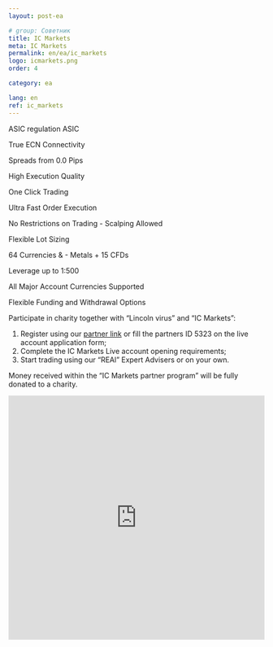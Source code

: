 ```yaml
---
layout: post-ea

# group: Cоветник
title: IC Markets
meta: IC Markets
permalink: en/ea/ic_markets
logo: icmarkets.png
order: 4

category: ea

lang: en
ref: ic_markets
---
```


ASIC regulation  ASIC

True ECN Connectivity

Spreads from 0.0 Pips

High Execution Quality

One Click Trading

Ultra Fast Order Execution

No Restrictions on Trading - Scalping Allowed

Flexible Lot Sizing

64 Currencies & - Metals + 15 CFDs

Leverage up to 1:500

All Major Account Currencies Supported

Flexible Funding and Withdrawal Options

Participate in charity together with “Lincoln virus” and “IC Markets”:

  1. Register using our <a href="https://www.icmarkets.com/?camp=5323" target="_blank">partner link</a> or fill the partners ID 5323 on the live account application form;
  2. Complete the IC Markets Live account opening requirements;
  3. Start trading using our “REAl” Expert Advisers or on your own.

Money received within the “IC Markets partner program” will be fully donated to a charity.

<iframe frameborder="0" height="480" src="https://secure.icmarkets.com//Partner/Widget/PriceWidget/5323" width="100%"></iframe>


